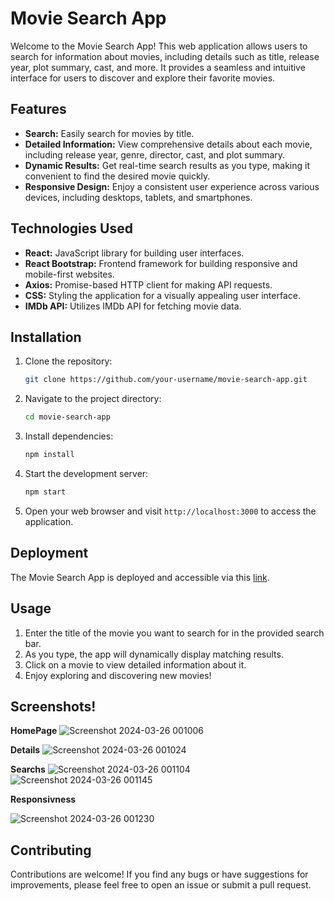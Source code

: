 # Movie Search App

Welcome to the Movie Search App! This web application allows users to search for information about movies, including details such as title, release year, plot summary, cast, and more. It provides a seamless and intuitive interface for users to discover and explore their favorite movies.

## Features

- **Search:** Easily search for movies by title.
- **Detailed Information:** View comprehensive details about each movie, including release year, genre, director, cast, and plot summary.
- **Dynamic Results:** Get real-time search results as you type, making it convenient to find the desired movie quickly.
- **Responsive Design:** Enjoy a consistent user experience across various devices, including desktops, tablets, and smartphones.

## Technologies Used

- **React:** JavaScript library for building user interfaces.
- **React Bootstrap:** Frontend framework for building responsive and mobile-first websites.
- **Axios:** Promise-based HTTP client for making API requests.
- **CSS:** Styling the application for a visually appealing user interface.
- **IMDb API:** Utilizes IMDb API for fetching movie data.

## Installation

1. Clone the repository:
    ```bash
    git clone https://github.com/your-username/movie-search-app.git
    ```

2. Navigate to the project directory:
    ```bash
    cd movie-search-app
    ```

3. Install dependencies:
    ```bash
    npm install
    ```

4. Start the development server:
    ```bash
    npm start
    ```

5. Open your web browser and visit `http://localhost:3000` to access the application.

## Deployment

The Movie Search App is deployed and accessible via this [link](https://660079d9d6876b178a022bb8--bejewelled-gnome-6ebf40.netlify.app/).

## Usage

1. Enter the title of the movie you want to search for in the provided search bar.
2. As you type, the app will dynamically display matching results.
3. Click on a movie to view detailed information about it.
4. Enjoy exploring and discovering new movies!

## Screenshots!
**HomePage**
![Screenshot 2024-03-26 001006](https://github.com/harshit0075/movie-search/assets/112869167/54bf60d0-e17f-46de-8434-481bdd105bec)

**Details**
![Screenshot 2024-03-26 001024](https://github.com/harshit0075/movie-search/assets/112869167/2cf39ec7-c698-44f3-b4bc-b04870ec34d1)

**Searchs**
![Screenshot 2024-03-26 001104](https://github.com/harshit0075/movie-search/assets/112869167/ba0191bc-89bf-4559-afb5-97b97e20c553)
![Screenshot 2024-03-26 001145](https://github.com/harshit0075/movie-search/assets/112869167/9a8ea87a-fadd-4e99-963d-a6436bf4f9f2)

**Responsivness**

![Screenshot 2024-03-26 001230](https://github.com/harshit0075/movie-search/assets/112869167/4dd347a6-2c0e-417a-b3ae-9d403c764d86)

## Contributing

Contributions are welcome! If you find any bugs or have suggestions for improvements, please feel free to open an issue or submit a pull request.


